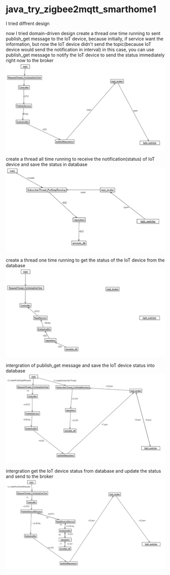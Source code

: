 # java_try_zigbee2mqtt_smarthome1

I tried diffrent design

now I tried domain-driven design
create a thread one time running to sent publish_get message to the IoT device, 
because initially, if service want the information, but now the IoT device didn't send the topic(because IoT device would send the notification in interval) 
in this case, you can use publish_get message to notify the IoT device to send the status immediately right now to the broker
![image](https://github.com/KeithLaiKB/java_try_zigbee2mqtt_smarthome1/blob/main/doc/ddd_doc/Model_sendMessage_Main_0.jpg)

create a thread all time running to receive the notification(status) of IoT device and save the status in database
![image](https://github.com/KeithLaiKB/java_try_zigbee2mqtt_smarthome1/blob/main/doc/ddd_doc/Model_subscribeMessage_Main_2.jpg)

create a thread one time running to get the status of the IoT device from the database
![image](https://github.com/KeithLaiKB/java_try_zigbee2mqtt_smarthome1/blob/main/doc/ddd_doc/Model_readMessage_Main_3.jpg)

intergration of publish_get message and save the IoT device status into database
![image](https://github.com/KeithLaiKB/java_try_zigbee2mqtt_smarthome1/blob/main/doc/ddd_doc/Model_publishget_and_subscribe_ObjectDiagram1_4.jpg)

intergration get the IoT device status from database and update the status and send to the broker
![image](https://github.com/KeithLaiKB/java_try_zigbee2mqtt_smarthome1/blob/main/doc/ddd_doc/Model_readAndPublish_ObjectDiagram1_5.jpg)
